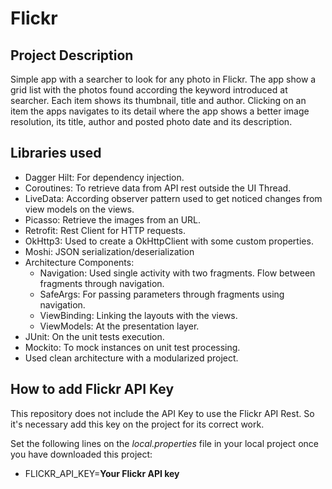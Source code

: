 # Flickr

## Project Description
Simple app with a searcher to look for any photo in Flickr. The app show a grid list with the photos found according the keyword introduced at searcher. Each item shows its thumbnail, title and author. Clicking on an item the apps navigates to its detail where the app shows a better image resolution, its title, author and posted photo date and its description.

## Libraries used
- Dagger Hilt: For dependency injection.
- Coroutines: To retrieve data from API rest outside the UI Thread.
- LiveData: According observer pattern used to get noticed changes from view models on the views.
- Picasso: Retrieve the images from an URL.
- Retrofit: Rest Client for HTTP requests.
- OkHttp3: Used to create a OkHttpClient with some custom properties.
- Moshi: JSON serialization/deserialization
- Architecture Components:
  - Navigation: Used single activity with two fragments. Flow between fragments through navigation.
  - SafeArgs: For passing parameters through fragments using navigation.
  - ViewBinding: Linking the layouts with the views.
  - ViewModels: At the presentation layer.
- JUnit: On the unit tests execution.
- Mockito: To mock instances on unit test processing.
- Used clean architecture with a modularized project.

## How to add Flickr API Key
This repository does not include the API Key to use the Flickr API Rest. So it's necessary add this key on the project for its correct work.

Set the following lines on the *local.properties* file in your local project once you have downloaded this project:
- FLICKR_API_KEY=**Your Flickr API key**

